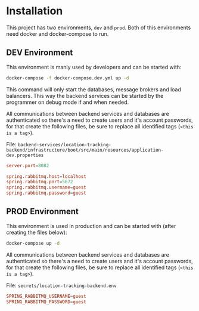 # Installation

This project has two environments, `dev` and `prod`.
Both of this environments need docker and docker-compose to run.

## DEV Environment

This environment is manly used by developers and can be started with:

``` sh
docker-compose -f docker-compose.dev.yml up -d
```

This command will only start the databases, message brokers and load balancers.
This way the backend services can be started by the programmer on debug mode if and when needed.

All communications between backend services and databases are authenticated so there's a need to create users and it's account passwords, for that create the following files, be sure to replace all identified tags (`<this is a tag>`).

File: `backend-services/location-tracking-backend/infrastructure/boot/src/main/resources/application-dev.properties`

``` conf
server.port=8082

spring.rabbitmq.host=localhost
spring.rabbitmq.port=5672
spring.rabbitmq.username=guest
spring.rabbitmq.password=guest
```

## PROD Environment

This environment is used in production and can be started with (after creating the files below):

``` sh
docker-compose up -d
```

All communications between backend services and databases are authenticated so there's a need to create users and it's account passwords, for that create the following files, be sure to replace all identified tags (`<this is a tag>`).

File: `secrets/location-tracking-backend.env`

``` conf
SPRING_RABBITMQ_USERNAME=guest
SPRING_RABBITMQ_PASSWORD=guest
```
